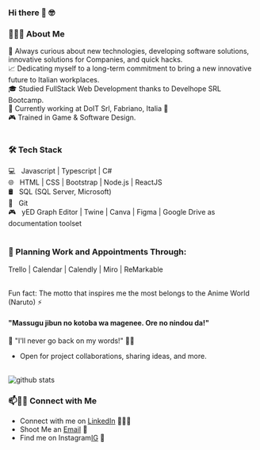 ### Hi there 👋 🤓

<h3> 👨🏻‍💻 About Me </h3>

🤔 Always curious about new technologies, developing software solutions, innovative solutions for Companies, and quick hacks.<br/>
📈 Dedicating myself to a long-term commitment to bring a new innovative future to Italian workplaces.<br/>
🎓 Studied FullStack Web Development thanks to Develhope SRL Bootcamp.<br/>
🌱 Currently working at DoIT Srl, Fabriano, Italia 💙<br/>
🎮 Trained in Game & Software Design.
<br/><br/>

<h3>🛠 Tech Stack</h3>

💻 &nbsp; Javascript | Typescript | C# <br/>
🌐 &nbsp; HTML | CSS | Bootstrap | Node.js | ReactJS <br/>
🛢 &nbsp; SQL (SQL Server, Microsoft)<br/>
🔧 &nbsp; Git<br/>
🎮 &nbsp; yED Graph Editor | Twine | Canva | Figma | Google Drive as documentation toolset
<br/><br/>

<h3>📆 Planning Work and Appointments Through:</h3>
Trello | Calendar | Calendly | Miro | ReMarkable
<br/><br/>

Fun fact: The motto that inspires me the most belongs to the Anime World (Naruto) ⚡ 
    <h4> "Massugu jibun no kotoba wa magenee. Ore no nindou da!" </h4> 🍃
    "I'll never go back on my words!" 👊🏻
<br/>
    
- Open for project collaborations, sharing ideas, and more.
<br/><br/>

![github stats](https://github-readme-stats.vercel.app/api?username=SkelGames95&show_icons=true)

### 📫🤝🏻 Connect with Me

 - Connect with me on [LinkedIn](https://www.linkedin.com/in/pm13365sk/) 👨🏻‍💻
 - Shoot Me an [Email](mailto:polentamarco.dev@gmail.com) 💌
 - Find me on Instagram[IG](https://www.instagram.com/polebit/) 📸
